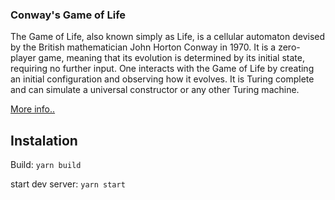 ### Conway's Game of Life

The Game of Life, also known simply as Life, is a cellular automaton devised by the British mathematician John Horton Conway in 1970. It is a zero-player game, meaning that its evolution is determined by its initial state, requiring no further input. One interacts with the Game of Life by creating an initial configuration and observing how it evolves. It is Turing complete and can simulate a universal constructor or any other Turing machine.

[More info..](https://en.wikipedia.org/wiki/Conway%27s_Game_of_Life)

## Instalation

 Build: `yarn build`

 start dev server: `yarn start`
